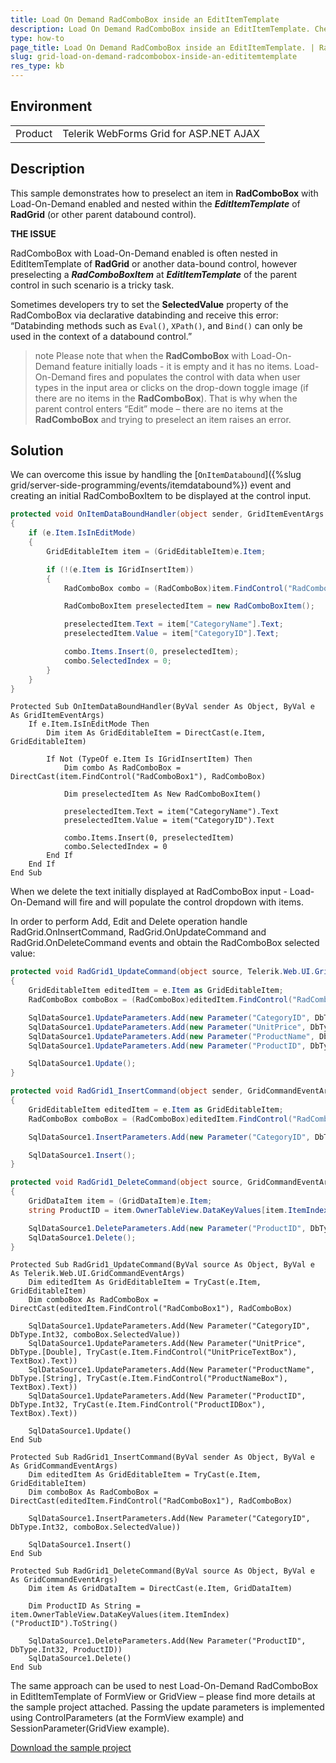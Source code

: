 ```yaml
---
title: Load On Demand RadComboBox inside an EditItemTemplate
description: Load On Demand RadComboBox inside an EditItemTemplate. Check it now!
type: how-to
page_title: Load On Demand RadComboBox inside an EditItemTemplate. | RadGrid
slug: grid-load-on-demand-radcombobox-inside-an-edititemtemplate
res_type: kb
---
```


## Environment

<table>
	<tbody>
		<tr>
			<td>Product</td>
			<td>Telerik WebForms Grid for ASP.NET AJAX</td>
		</tr>
	</tbody>
</table>

## Description

This sample demonstrates how to preselect an item in **RadComboBox** with Load-On-Demand enabled and nested within the ***EditItemTemplate*** of **RadGrid** (or other parent databound control).

**THE ISSUE**

RadComboBox with Load-On-Demand enabled is often nested in EditItemTemplate of **RadGrid** or another data-bound control, however preselecting a ***RadComboBoxItem*** at ***EditItemTemplate*** of the parent control in such scenario is a tricky task. 

Sometimes developers try to set the **SelectedValue** property of the RadComboBox via declarative databinding and receive this error: “Databinding methods such as `Eval()`, `XPath()`, and `Bind()` can only be used in the context of a databound control.” 

>note  Please note that when the **RadComboBox** with Load-On-Demand feature initially loads - it is empty and it has no items. Load-On-Demand fires and populates the control with data when user types in the input area or clicks on the drop-down toggle image (if there are no items in the **RadComboBox**). That is why when the parent control enters “Edit” mode – there are no items at the **RadComboBox** and trying to preselect an item raises an error.
>

## Solution

We can overcome this issue by handling the [`OnItemDatabound`]({%slug grid/server-side-programming/events/itemdatabound%}) event and creating an initial RadComboBoxItem to be displayed at the control input. 

````C#
protected void OnItemDataBoundHandler(object sender, GridItemEventArgs e)
{
    if (e.Item.IsInEditMode)
    {
        GridEditableItem item = (GridEditableItem)e.Item;

        if (!(e.Item is IGridInsertItem))
        {
            RadComboBox combo = (RadComboBox)item.FindControl("RadComboBox1");

            RadComboBoxItem preselectedItem = new RadComboBoxItem();

            preselectedItem.Text = item["CategoryName"].Text;
            preselectedItem.Value = item["CategoryID"].Text;

            combo.Items.Insert(0, preselectedItem);
            combo.SelectedIndex = 0;
        }
    }
}
````
````VB
Protected Sub OnItemDataBoundHandler(ByVal sender As Object, ByVal e As GridItemEventArgs)
    If e.Item.IsInEditMode Then
        Dim item As GridEditableItem = DirectCast(e.Item, GridEditableItem)

        If Not (TypeOf e.Item Is IGridInsertItem) Then
            Dim combo As RadComboBox = DirectCast(item.FindControl("RadComboBox1"), RadComboBox)

            Dim preselectedItem As New RadComboBoxItem()

            preselectedItem.Text = item("CategoryName").Text
            preselectedItem.Value = item("CategoryID").Text

            combo.Items.Insert(0, preselectedItem)
            combo.SelectedIndex = 0
        End If
    End If
End Sub
````

When we delete the text initially displayed at RadComboBox input - Load-On-Demand will fire and will populate the control dropdown with items.

In order to perform Add, Edit and Delete operation handle RadGrid.OnInsertCommand,  RadGrid.OnUpdateCommand and RadGrid.OnDeleteCommand events and obtain the RadComboBox selected value:

````C#
protected void RadGrid1_UpdateCommand(object source, Telerik.Web.UI.GridCommandEventArgs e)
{
    GridEditableItem editedItem = e.Item as GridEditableItem;
    RadComboBox comboBox = (RadComboBox)editedItem.FindControl("RadComboBox1");

    SqlDataSource1.UpdateParameters.Add(new Parameter("CategoryID", DbType.Int32, comboBox.SelectedValue));
    SqlDataSource1.UpdateParameters.Add(new Parameter("UnitPrice", DbType.Double, (e.Item.FindControl("UnitPriceTextBox") as TextBox).Text));
    SqlDataSource1.UpdateParameters.Add(new Parameter("ProductName", DbType.String, (e.Item.FindControl("ProductNameBox") as TextBox).Text));
    SqlDataSource1.UpdateParameters.Add(new Parameter("ProductID", DbType.Int32, (e.Item.FindControl("ProductIDBox") as TextBox).Text));

    SqlDataSource1.Update();
}

protected void RadGrid1_InsertCommand(object sender, GridCommandEventArgs e)
{
    GridEditableItem editedItem = e.Item as GridEditableItem;
    RadComboBox comboBox = (RadComboBox)editedItem.FindControl("RadComboBox1");

    SqlDataSource1.InsertParameters.Add(new Parameter("CategoryID", DbType.Int32, comboBox.SelectedValue));

    SqlDataSource1.Insert();
}

protected void RadGrid1_DeleteCommand(object source, GridCommandEventArgs e)
{
    GridDataItem item = (GridDataItem)e.Item;
    string ProductID = item.OwnerTableView.DataKeyValues[item.ItemIndex]["ProductID"].ToString();

    SqlDataSource1.DeleteParameters.Add(new Parameter("ProductID", DbType.Int32, ProductID));
    SqlDataSource1.Delete();
}
````
````VB
Protected Sub RadGrid1_UpdateCommand(ByVal source As Object, ByVal e As Telerik.Web.UI.GridCommandEventArgs)
    Dim editedItem As GridEditableItem = TryCast(e.Item, GridEditableItem)
    Dim comboBox As RadComboBox = DirectCast(editedItem.FindControl("RadComboBox1"), RadComboBox)

    SqlDataSource1.UpdateParameters.Add(New Parameter("CategoryID", DbType.Int32, comboBox.SelectedValue))
    SqlDataSource1.UpdateParameters.Add(New Parameter("UnitPrice", DbType.[Double], TryCast(e.Item.FindControl("UnitPriceTextBox"), TextBox).Text))
    SqlDataSource1.UpdateParameters.Add(New Parameter("ProductName", DbType.[String], TryCast(e.Item.FindControl("ProductNameBox"), TextBox).Text))
    SqlDataSource1.UpdateParameters.Add(New Parameter("ProductID", DbType.Int32, TryCast(e.Item.FindControl("ProductIDBox"), TextBox).Text))

    SqlDataSource1.Update()
End Sub

Protected Sub RadGrid1_InsertCommand(ByVal sender As Object, ByVal e As GridCommandEventArgs)
    Dim editedItem As GridEditableItem = TryCast(e.Item, GridEditableItem)
    Dim comboBox As RadComboBox = DirectCast(editedItem.FindControl("RadComboBox1"), RadComboBox)

    SqlDataSource1.InsertParameters.Add(New Parameter("CategoryID", DbType.Int32, comboBox.SelectedValue))

    SqlDataSource1.Insert()
End Sub

Protected Sub RadGrid1_DeleteCommand(ByVal source As Object, ByVal e As GridCommandEventArgs)
    Dim item As GridDataItem = DirectCast(e.Item, GridDataItem)

    Dim ProductID As String = item.OwnerTableView.DataKeyValues(item.ItemIndex)("ProductID").ToString()

    SqlDataSource1.DeleteParameters.Add(New Parameter("ProductID", DbType.Int32, ProductID))
    SqlDataSource1.Delete()
End Sub
````

The same approach can be used to nest Load-On-Demand RadComboBox in EditItemTemplate of FormView or GridView – please find more details at the sample project attached. Passing the update parameters is implemented using ControlParameters (at the FormView example) and SessionParameter(GridView example).

[Download the sample project](files/grid-load-on-demand-radcombobox-inside-an-edititemtemplate.zip)
   
    
    